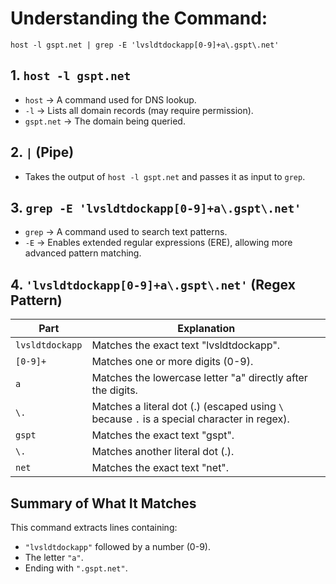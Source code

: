 # Understanding the Command: 
`host -l gspt.net | grep -E 'lvsldtdockapp[0-9]+a\.gspt\.net'`

## 1. `host -l gspt.net`
- `host` → A command used for DNS lookup.
- `-l` → Lists all domain records (may require permission).
- `gspt.net` → The domain being queried.

## 2. `|` (Pipe)
- Takes the output of `host -l gspt.net` and passes it as input to `grep`.

## 3. `grep -E 'lvsldtdockapp[0-9]+a\.gspt\.net'`
- `grep` → A command used to search text patterns.
- `-E` → Enables extended regular expressions (ERE), allowing more advanced pattern matching.

## 4. `'lvsldtdockapp[0-9]+a\.gspt\.net'` (Regex Pattern)

| **Part**               | **Explanation** |
|------------------------|----------------|
| `lvsldtdockapp`       | Matches the exact text "lvsldtdockapp". |
| `[0-9]+`              | Matches one or more digits (0-9). |
| `a`                   | Matches the lowercase letter "a" directly after the digits. |
| `\.`                  | Matches a literal dot (.) (escaped using `\` because `.` is a special character in regex). |
| `gspt`                | Matches the exact text "gspt". |
| `\.`                  | Matches another literal dot (.). |
| `net`                 | Matches the exact text "net". |

## Summary of What It Matches
This command extracts lines containing:
- `"lvsldtdockapp"` followed by a number (0-9).
- The letter `"a"`.
- Ending with `".gspt.net"`.

